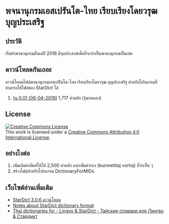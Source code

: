 พจนานุกรมเอสเปรันโต-ไทย เรียบเรียงโดยวรุฒ บุญประเสริฐ
=============================================
## ประวัติ
เริ่มทำพจนานุกรมตั้งแต่ปี 2016 มีจุดประสงค์เพื่อที่จะทำเป็นพจนานุกรมเป็นเล่ม

## ดาวน์โหลดกันเถอะ
ดาวน์โหลดไฟล์พจนานุกรมเอสเปรันโต-ไทย เรียบเรียงโดยวรุฒ บุญประเสริฐ สำหรับโปรแกรมที่สามารถใช้ไฟล์ของ StarDict ได้
  1. [รุ่น 0.01 (06-04-2019)](./dict_eoth_06042019.zip) 1,717 คำหลัก (รุ่นทดลอง)
  
## License
<a rel="license" href="http://creativecommons.org/licenses/by/4.0/"><img alt="Creative Commons License" style="border-width:0" src="https://i.creativecommons.org/l/by/4.0/88x31.png" /></a><br />This work is licensed under a <a rel="license" href="http://creativecommons.org/licenses/by/4.0/">Creative Commons Attribution 4.0 International License</a>.

## อย่างไงต่อ
  1. เพิ่มเติมคำศัพท์ให้ได้ 2,500 คำหลัก และเพิ่มคำรอง (kunmetitaj vortoj) ที่จำเป็น ๆ
  2. สร้างไฟล์สำหรับโปรแกรม DictionaryForMIDs

## เว็บไซต์อ่านเพิ่มเติม
  * [StarDict 3.0.6 ดาวน์โหลด](http://stardict-4.sourceforge.net/)
  * [Notes about StarDict dictionary format](http://dhyannataraj.github.io/blog/2010/10/04/Notes-about-stardict-dictionry-format/)
  * [
Thai dictionaries for - Lingvo & StarDict - Тайские словари для Лингво & Стардикт
](https://sites.google.com/site/thaidictproject/)

